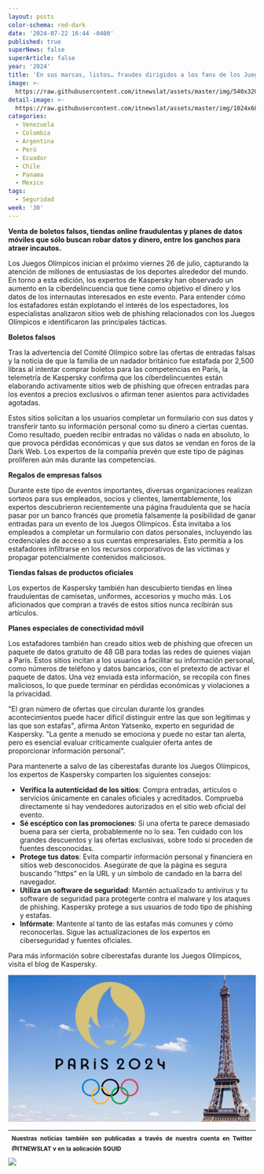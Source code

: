 ```yaml
---
layout: posts
color-schema: red-dark
date: '2024-07-22 16:44 -0400'
published: true
superNews: false
superArticle: false
year: '2024'
title: 'En sus marcas, listos… fraudes dirigidos a los fans de los Juegos Olímpicos '
image: >-
  https://raw.githubusercontent.com/itnewslat/assets/master/img/540x320/Paris-2024-p.jpg
detail-image: >-
  https://raw.githubusercontent.com/itnewslat/assets/master/img/1024x680/Paris-2024-g.jpg
categories:
  - Venezuela
  - Colombia
  - Argentina
  - Perú
  - Ecuador
  - Chile
  - Panama
  - Mexico
tags:
  - Seguridad
week: '30'
---
```

**Venta de boletos falsos, tiendas online fraudulentas y planes de datos móviles que sólo buscan robar datos y dinero, entre los ganchos para atraer incautos.**

Los Juegos Olímpicos inician el próximo viernes 26 de julio, capturando la atención de millones de entusiastas de los deportes alrededor del mundo. En torno a esta edición, los expertos de Kaspersky han observado un aumento en la ciberdelincuencia que tiene como objetivo el dinero y los datos de los internautas interesados en este evento. Para entender cómo los estafadores están explotando el interés de los espectadores, los especialistas analizaron sitios web de phishing relacionados con los Juegos Olímpicos e identificaron las principales tácticas.

**Boletos falsos**

Tras la advertencia del Comité Olímpico sobre las ofertas de entradas falsas y la noticia de que la familia de un nadador británico fue estafada por 2,500 libras al intentar comprar boletos para las competencias en París, la telemetría de Kaspersky confirma que los ciberdelincuentes están elaborando activamente sitios web de phishing que ofrecen entradas para los eventos a precios exclusivos o afirman tener asientos para actividades agotadas.

Estos sitios solicitan a los usuarios completar un formulario con sus datos y transferir tanto su información personal como su dinero a ciertas cuentas. Como resultado, pueden recibir entradas no válidas o nada en absoluto, lo que provoca pérdidas económicas y que sus datos se vendan en foros de la Dark Web. Los expertos de la compañía prevén que este tipo de páginas proliferen aún más durante las competencias.

**Regalos de empresas falsos**

Durante este tipo de eventos importantes, diversas organizaciones realizan sorteos para sus empleados, socios y clientes, lamentablemente, los expertos descubrieron recientemente una página fraudulenta que se hacía pasar por un banco francés que prometía falsamente la posibilidad de ganar entradas para un evento de los Juegos Olímpicos. Ésta invitaba a los empleados a completar un formulario con datos personales, incluyendo las credenciales de acceso a sus cuentas empresariales. Esto permitía a los estafadores infiltrarse en los recursos corporativos de las víctimas y propagar potencialmente contenidos maliciosos.

**Tiendas falsas de productos oficiales**

Los expertos de Kaspersky también han descubierto tiendas en línea fraudulentas de camisetas, uniformes, accesorios y mucho más. Los aficionados que compran a través de estos sitios nunca recibirán sus artículos.

**Planes especiales de conectividad móvil**

Los estafadores también han creado sitios web de phishing que ofrecen un paquete de datos gratuito de 48 GB para todas las redes de quienes viajan a París. Estos sitios incitan a los usuarios a facilitar su información personal, como números de teléfono y datos bancarios, con el pretexto de activar el paquete de datos. Una vez enviada esta información, se recopila con fines maliciosos, lo que puede terminar en pérdidas económicas y violaciones a la privacidad.

"El gran número de ofertas que circulan durante los grandes acontecimientos puede hacer difícil distinguir entre las que son legítimas y las que son estafas", afirma Anton Yatsenko, experto en seguridad de Kaspersky. "La gente a menudo se emociona y puede no estar tan alerta, pero es esencial evaluar críticamente cualquier oferta antes de proporcionar información personal".

Para mantenerte a salvo de las ciberestafas durante los Juegos Olímpicos, los expertos de Kaspersky comparten los siguientes consejos:

- **Verifica la autenticidad de los sitios**: Compra entradas, artículos o servicios únicamente en canales oficiales y acreditados. Comprueba directamente si hay vendedores autorizados en el sitio web oficial del evento.
- **Sé escéptico con las promociones**: Si una oferta te parece demasiado buena para ser cierta, probablemente no lo sea. Ten cuidado con los grandes descuentos y las ofertas exclusivas, sobre todo si proceden de fuentes desconocidas.
- **Protege tus datos**: Evita compartir información personal y financiera en sitios web desconocidos. Asegúrate de que la página es segura buscando "https" en la URL y un símbolo de candado en la barra del navegador.
- **Utiliza un software de seguridad**: Mantén actualizado tu antivirus y tu software de seguridad para protegerte contra el malware y los ataques de phishing. Kaspersky protege a sus usuarios de todo tipo de phishing y estafas.
- **Infórmate**: Mantente al tanto de las estafas más comunes y cómo reconocerlas. Sigue las actualizaciones de los expertos en ciberseguridad y fuentes oficiales.


Para más información sobre ciberestafas durante los Juegos Olímpicos, visita el blog de Kaspersky.

![](https://raw.githubusercontent.com/itnewslat/assets/master/img/540x320/Paris-2024-p.jpg)

<table style="height: 42px;" width="569">
<tbody>
<tr>
<td style="text-align: justify;"><sub><strong>Nuestras noticias también son publicadas a través de nuestra cuenta en Twitter <a href="https://twitter.com/itnewslat?lang=es">@ITNEWSLAT</a> y en la aplicación <a href="https://squidapp.co/en/">SQUID</a></strong></sub></td>
</tr>
</tbody>
</table>

<img src="https://tracker.metricool.com/c3po.jpg?hash=56f88a41e39ab42c063cc51676587a04"/>
